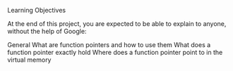 Learning Objectives

At the end of this project, you are expected to be able to explain to anyone, without the help of Google:

General
	What are function pointers and how to use them
	What does a function pointer exactly hold
	Where does a function pointer point to in the virtual memory
